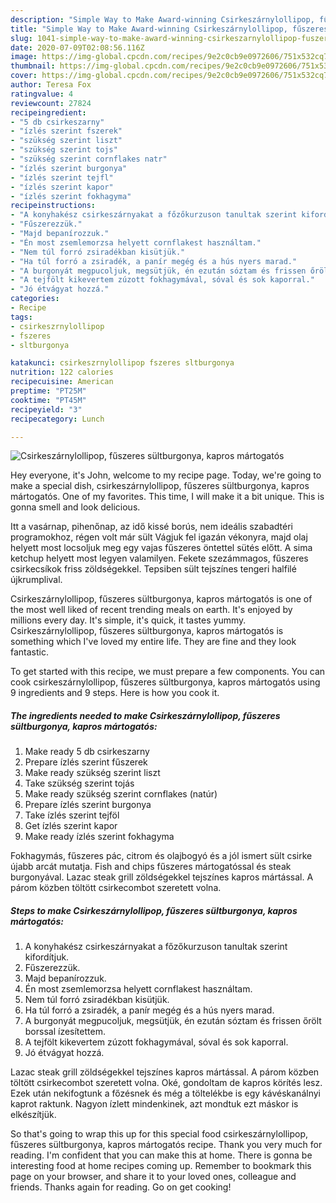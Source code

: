 ```yaml
---
description: "Simple Way to Make Award-winning Csirkeszárnylollipop, fűszeres sültburgonya, kapros mártogatós"
title: "Simple Way to Make Award-winning Csirkeszárnylollipop, fűszeres sültburgonya, kapros mártogatós"
slug: 1041-simple-way-to-make-award-winning-csirkeszarnylollipop-fuszeres-sultburgonya-kapros-martogatos
date: 2020-07-09T02:08:56.116Z
image: https://img-global.cpcdn.com/recipes/9e2c0cb9e0972606/751x532cq70/csirkeszarnylollipop-fuszeres-sultburgonya-kapros-martogatos-recept-foto.jpg
thumbnail: https://img-global.cpcdn.com/recipes/9e2c0cb9e0972606/751x532cq70/csirkeszarnylollipop-fuszeres-sultburgonya-kapros-martogatos-recept-foto.jpg
cover: https://img-global.cpcdn.com/recipes/9e2c0cb9e0972606/751x532cq70/csirkeszarnylollipop-fuszeres-sultburgonya-kapros-martogatos-recept-foto.jpg
author: Teresa Fox
ratingvalue: 4
reviewcount: 27824
recipeingredient:
- "5 db csirkeszarny"
- "ízlés szerint fszerek"
- "szükség szerint liszt"
- "szükség szerint tojs"
- "szükség szerint cornflakes natr"
- "ízlés szerint burgonya"
- "ízlés szerint tejfl"
- "ízlés szerint kapor"
- "ízlés szerint fokhagyma"
recipeinstructions:
- "A konyhakész csirkeszárnyakat a főzőkurzuson tanultak szerint kifordítjuk."
- "Fűszerezzük."
- "Majd bepanírozzuk."
- "Én most zsemlemorzsa helyett cornflakest használtam."
- "Nem túl forró zsiradékban kisütjük."
- "Ha túl forró a zsiradék, a panír megég és a hús nyers marad."
- "A burgonyát megpucoljuk, megsütjük, én ezután sóztam és frissen őrölt borssal ízesítettem."
- "A tejfölt kikevertem zúzott fokhagymával, sóval és sok kaporral."
- "Jó étvágyat hozzá."
categories:
- Recipe
tags:
- csirkeszrnylollipop
- fszeres
- sltburgonya

katakunci: csirkeszrnylollipop fszeres sltburgonya 
nutrition: 122 calories
recipecuisine: American
preptime: "PT25M"
cooktime: "PT45M"
recipeyield: "3"
recipecategory: Lunch

---
```



![Csirkeszárnylollipop, fűszeres sültburgonya, kapros mártogatós](https://img-global.cpcdn.com/recipes/9e2c0cb9e0972606/751x532cq70/csirkeszarnylollipop-fuszeres-sultburgonya-kapros-martogatos-recept-foto.jpg)

Hey everyone, it's John, welcome to my recipe page. Today, we're going to make a special dish, csirkeszárnylollipop, fűszeres sültburgonya, kapros mártogatós. One of my favorites. This time, I will make it a bit unique. This is gonna smell and look delicious.

Itt a vasárnap, pihenőnap, az idő kissé borús, nem ideális szabadtéri programokhoz, régen volt már sült Vágjuk fel igazán vékonyra, majd olaj helyett most locsoljuk meg egy vajas fűszeres öntettel sütés előtt. A sima ketchup helyett most legyen valamilyen. Fekete szezámmagos, fűszeres csirkecsíkok friss zöldségekkel. Tepsiben sült tejszínes tengeri halfilé újkrumplival.

Csirkeszárnylollipop, fűszeres sültburgonya, kapros mártogatós is one of the most well liked of recent trending meals on earth. It's enjoyed by millions every day. It's simple, it's quick, it tastes yummy. Csirkeszárnylollipop, fűszeres sültburgonya, kapros mártogatós is something which I've loved my entire life. They are fine and they look fantastic.


To get started with this recipe, we must prepare a few components. You can cook csirkeszárnylollipop, fűszeres sültburgonya, kapros mártogatós using 9 ingredients and 9 steps. Here is how you cook it.

<!--inarticleads1-->

##### The ingredients needed to make Csirkeszárnylollipop, fűszeres sültburgonya, kapros mártogatós:

1. Make ready 5 db csirkeszarny
1. Prepare ízlés szerint fűszerek
1. Make ready szükség szerint liszt
1. Take szükség szerint tojás
1. Make ready szükség szerint cornflakes (natúr)
1. Prepare ízlés szerint burgonya
1. Take ízlés szerint tejföl
1. Get ízlés szerint kapor
1. Make ready ízlés szerint fokhagyma


Fokhagymás, fűszeres pác, citrom és olajbogyó és a jól ismert sült csirke újabb arcát mutatja. Fish and chips fűszeres mártogatóssal és steak burgonyával. Lazac steak grill zöldségekkel tejszínes kapros mártással. A párom közben töltött csirkecombot szeretett volna. 

<!--inarticleads2-->

##### Steps to make Csirkeszárnylollipop, fűszeres sültburgonya, kapros mártogatós:

1. A konyhakész csirkeszárnyakat a főzőkurzuson tanultak szerint kifordítjuk.
1. Fűszerezzük.
1. Majd bepanírozzuk.
1. Én most zsemlemorzsa helyett cornflakest használtam.
1. Nem túl forró zsiradékban kisütjük.
1. Ha túl forró a zsiradék, a panír megég és a hús nyers marad.
1. A burgonyát megpucoljuk, megsütjük, én ezután sóztam és frissen őrölt borssal ízesítettem.
1. A tejfölt kikevertem zúzott fokhagymával, sóval és sok kaporral.
1. Jó étvágyat hozzá.


Lazac steak grill zöldségekkel tejszínes kapros mártással. A párom közben töltött csirkecombot szeretett volna. Oké, gondoltam de kapros körítés lesz. Ezek után nekifogtunk a főzésnek és még a töltelékbe is egy kávéskanálnyi kaprot raktunk. Nagyon ízlett mindenkinek, azt mondtuk ezt máskor is elkészítjük. 

So that's going to wrap this up for this special food csirkeszárnylollipop, fűszeres sültburgonya, kapros mártogatós recipe. Thank you very much for reading. I'm confident that you can make this at home. There is gonna be interesting food at home recipes coming up. Remember to bookmark this page on your browser, and share it to your loved ones, colleague and friends. Thanks again for reading. Go on get cooking!
